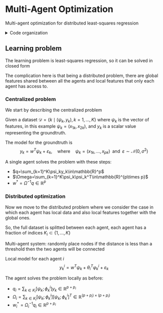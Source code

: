 # Multi-Agent Optimization

Multi-agent optimization for distributed least-squares regression

<details>
<summary>Code organization</summary>

- `configs/` folder with yaml configuration files
- `plots/` folder with plotted results
- `cmd_args.py` main program arguments

</details>

## Learning problem

The learning problem is least-squares regression, so it can be solved in closed form

The complication here is that being a distributed problem, there are global features shared between all the agents and local features that only each agent has access to.

### Centralized problem

We start by describing the centralized problem

Given a dataset $\mathcal{D}=\{k\mid(\psi_k,y_k),k=1,\dots,K\}$ where $\psi_k$ is the vector of features, in this example $\psi_k=(x_{1k},x_{2k})$, and $y_k$ is a scalar value representing the groundtruth.

The model for the groundtruth is
$$
y_k=w^T\psi_k+\varepsilon_k,\quad\text{where}\quad\psi_k=(x_{1k},\dots,x_{pk})\,\,\,\text{and}\,\,\,\varepsilon\sim\mathcal{N}(0,\sigma^2)
$$

A single agent solves the problem with these steps:
- $q=\sum_{k=1}^K\psi_ky_k\in\mathbb{R}^p$
- $\Omega=\sum_{k=1}^K\psi_k\psi_k^T\in\mathbb{R}^{p\times p}$
- $w^\ast=\Omega^{-1}q\in\mathbb{R}^p$

### Distributed optimization

Now we move to the distributed problem where we consider the case in which each agent has local data and also local features together with the global ones.

So, the full dataset is splitted between each agent, each agent has a fraction of indices $K_i\subset\{1,\dots,K\}$

Multi-agent system: randomly place nodes if the distance is less than a threshold then the two agents will be connected

Local model for each agent $i$
$$
y_k^i=w^T\psi_k+\theta_i^T\varphi_k^i+\varepsilon_k
$$

The agent solves the problem locally as before:
- $q_i=\sum_{k\in K_i}[\psi_k;\phi_k^i]y_k\in\mathbb{R}^{p+p_i}$
- $\Omega_i=\sum_{k\in K_i}[\psi_k;\phi_k^i][\psi_k;\phi_k^i]^T\in\mathbb{R}^{(p+p_i)\times(p+p_i)}$
- $w_i^\ast=\Omega_i^{-1}q_i\in\mathbb{R}^{p+p_i}$
